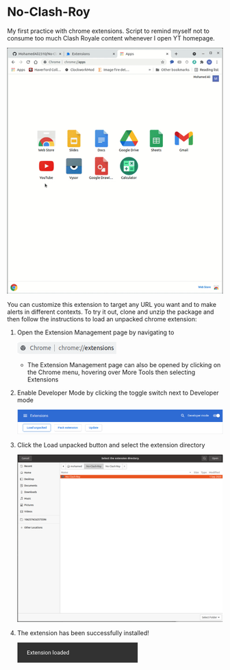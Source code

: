 # No-Clash-Roy
My first practice with chrome extensions. Script to remind myself not to consume too much Clash Royale content whenever I open YT homepage. 

![](images/test.gif)

You can customize this extension to target any URL you want and to make alerts in different contexts. To try it out, clone and unzip the package and then follow the instructions to load an unpacked chrome extension: 

1. Open the Extension Management page by navigating to
   
   <a href="chrome://extensions/">  <img src="images/1.png" alt=""></a>
   
   - The Extension Management page can also be opened by clicking on the Chrome menu, hovering over More Tools then selecting Extensions
   
2. Enable Developer Mode by clicking the toggle switch next to Developer mode

   ![](images/2.png)

3. Click the Load unpacked button and select the extension directory

   ![](images/3.png)

4. The extension has been successfully installed!

   ![](images/4.png)

